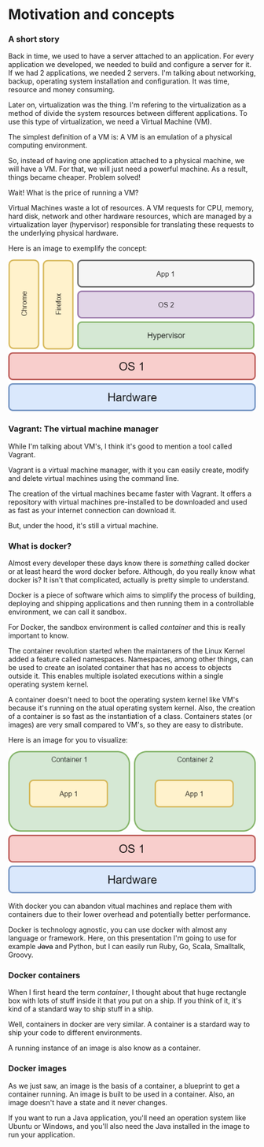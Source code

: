 # Motivation and concepts

### A short story

Back in time, we used to have a server attached to an application. For every application we developed, we needed to build and configure a server for it. If we had 2 applications, we needed 2 servers. I'm talking about networking, backup, operating system installation and configuration. It was time, resource and money consuming.

Later on, virtualization was the thing. I'm refering to the virtualization as a method of divide the system resources between different applications. To use this type of virtualization, we need a Virtual Machine (VM).

The simplest definition of a VM is: A VM is an emulation of a physical computing environment.

So, instead of having one application attached to a physical machine, we will have a VM. For that, we will just need a powerful machine. As a result, things became cheaper. Problem solved!

Wait! What is the price of running a VM?

Virtual Machines waste a lot of resources. A VM requests for CPU, memory, hard disk, network and other hardware resources, which are managed by a virtualization layer (hypervisor) responsible for translating these requests to the underlying physical hardware.

Here is an image to exemplify the concept:

![Emulation](https://raw.githubusercontent.com/carlan/docker-training/master/docs/images/emulation.png)

### Vagrant: The virtual machine manager

While I'm talking about VM's, I think it's good to mention a tool called Vagrant.

Vagrant is a virtual machine manager, with it you can easily create, modify and delete virtual machines using the command line.

The creation of the virtual machines became faster with Vagrant. It offers a repository with virtual machines pre-installed to be downloaded and used as fast as your internet connection can download it.

But, under the hood, it's still a virtual machine.

### What is docker?

Almost every developer these days know there is _something_ called docker or at least heard the word docker before. Although, do you really know what docker is? It isn't that complicated, actually is pretty simple to understand.

Docker is a piece of software which aims to simplify the process of building, deploying and shipping applications and then running them in a controllable environment, we can call it sandbox.

For Docker, the sandbox environment is called _container_ and this is really important to know.

The container revolution started when the maintaners of the Linux Kernel added a feature called namespaces. Namespaces, among other things, can be used to create an isolated container that has no access to objects outside it. This enables multiple isolated executions within a single operating system kernel.

A container doesn't need to boot the operating system kernel like VM's because it's running on the atual operating system kernel. Also, the creation of a container is so fast as the instantiation of a class. Containers states (or images) are very small compared to VM's, so they are easy to distribute.

Here is an image for you to visualize:

![Container based virtualization](https://raw.githubusercontent.com/carlan/docker-training/master/docs/images/contenarization.png)

With docker you can abandon vitual machines and replace them with containers due to their lower overhead and potentially better performance.

Docker is technology agnostic, you can use docker with almost any language or framework. Here, on this presentation I'm going to use for example ~~Java~~ and Python, but I can easily run Ruby, Go, Scala, Smalltalk, Groovy.

### Docker containers

When I first heard the term _container_, I thought about that huge rectangle box with lots of stuff inside it that you put on a ship. If you think of it, it's kind of a standard way to ship stuff in a ship.

Well, containers in docker are very similar. A container is a stardard way to ship your code to different environments.

A running instance of an image is also know as a container.

### Docker images

As we just saw, an image is the basis of a container, a blueprint to get a container running. An image is built to be used in a container. Also, an image doesn't have a state and it never changes.

If you want to run a Java application, you'll need an operation system like Ubuntu or Windows, and you'll also need the Java installed in the image to run your application.
